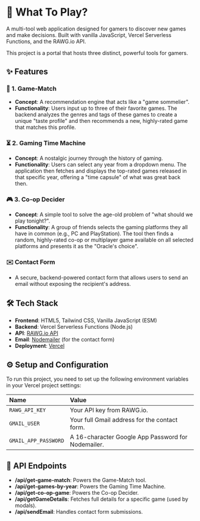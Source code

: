 # 🚀 What To Play?

A multi-tool web application designed for gamers to discover new games and make decisions. Built with vanilla JavaScript, Vercel Serverless Functions, and the RAWG.io API.

This project is a portal that hosts three distinct, powerful tools for gamers.

## ✨ Features

### 🧠 1. Game-Match
* **Concept**: A recommendation engine that acts like a "game sommelier".
* **Functionality**: Users input up to three of their favorite games. The backend analyzes the genres and tags of these games to create a unique "taste profile" and then recommends a new, highly-rated game that matches this profile.

### ⏳ 2. Gaming Time Machine
* **Concept**: A nostalgic journey through the history of gaming.
* **Functionality**: Users can select any year from a dropdown menu. The application then fetches and displays the top-rated games released in that specific year, offering a "time capsule" of what was great back then.

### 🎮 3. Co-op Decider
* **Concept**: A simple tool to solve the age-old problem of "what should we play tonight?".
* **Functionality**: A group of friends selects the gaming platforms they all have in common (e.g., PC and PlayStation). The tool then finds a random, highly-rated co-op or multiplayer game available on all selected platforms and presents it as the "Oracle's choice".

### ✉️ Contact Form
* A secure, backend-powered contact form that allows users to send an email without exposing the recipient's address.

## 🛠️ Tech Stack

* **Frontend**: HTML5, Tailwind CSS, Vanilla JavaScript (ESM)
* **Backend**: Vercel Serverless Functions (Node.js)
* **API**: [RAWG.io API](https://rawg.io/apidocs)
* **Email**: [Nodemailer](https://nodemailer.com/) (for the contact form)
* **Deployment**: [Vercel](https://vercel.com/)

## ⚙️ Setup and Configuration

To run this project, you need to set up the following environment variables in your Vercel project settings:

| Name | Value |
| :--- | :--- |
| `RAWG_API_KEY` | Your API key from RAWG.io. |
| `GMAIL_USER` | Your full Gmail address for the contact form. |
| `GMAIL_APP_PASSWORD` | A 16-character Google App Password for Nodemailer. |

## 📁 API Endpoints

* **/api/get-game-match**: Powers the Game-Match tool.
* **/api/get-games-by-year**: Powers the Gaming Time Machine.
* **/api/get-co-op-game**: Powers the Co-op Decider.
* **/api/getGameDetails**: Fetches full details for a specific game (used by modals).
* **/api/sendEmail**: Handles contact form submissions.